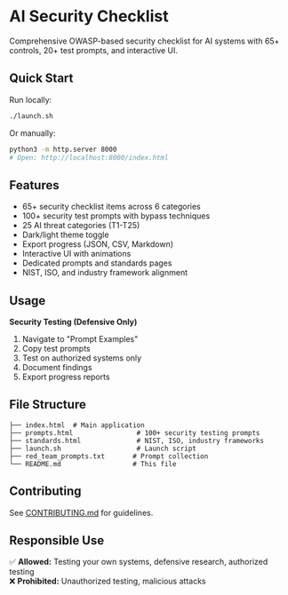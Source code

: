 # AI Security Checklist

Comprehensive OWASP-based security checklist for AI systems with 65+ controls, 20+ test prompts, and interactive UI.

## Quick Start

Run locally:
```bash
./launch.sh
```

Or manually:
```bash
python3 -m http.server 8000
# Open: http://localhost:8000/index.html
```

## Features

- 65+ security checklist items across 6 categories
- 100+ security test prompts with bypass techniques
- 25 AI threat categories (T1-T25) 
- Dark/light theme toggle
- Export progress (JSON, CSV, Markdown)
- Interactive UI with animations
- Dedicated prompts and standards pages
- NIST, ISO, and industry framework alignment

## Usage

**Security Testing (Defensive Only)**
1. Navigate to "Prompt Examples" 
2. Copy test prompts
3. Test on authorized systems only
4. Document findings
5. Export progress reports

## File Structure
```
├── index.html  # Main application
├── prompts.html                # 100+ security testing prompts
├── standards.html              # NIST, ISO, industry frameworks
├── launch.sh                   # Launch script
├── red_team_prompts.txt       # Prompt collection
└── README.md                  # This file
```

## Contributing

See [CONTRIBUTING.md](CONTRIBUTING.md) for guidelines.

## Responsible Use

✅ **Allowed:** Testing your own systems, defensive research, authorized testing  
❌ **Prohibited:** Unauthorized testing, malicious attacks